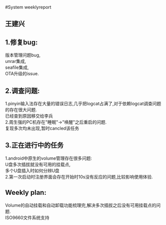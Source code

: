 #System weeklyreport
## 王建兴
## 1.修复bug:
版本管理问题bug,  
unrar集成,  
seafile集成,  
OTA升级的issue.  
## 2.调查问题:
1.pinyin输入法存在大量的错误日志,几乎把logcat占满了,对于依赖logcat调查问题的存在很大问题.  
已经查到原因移交给李兵  
2.周生强的PC机存在"睡眠"->"唤醒"之后重启的问题.  
复现多次均未出现,暂时cancled该任务  
## 3.正在进行中的任务
1.android中原生的volume管理存在很多问题:  
U盘多次插拔就没有可用的挂载点,  
多个U盘插入时如何分辨U盘    
2.第一次启动时注册界面会存在开始时10s没有反应的问题,比较影响使用体验.

## Weekly plan:  
Volume的自动挂载和自动卸载功能梳理完,解决多次插拔之后没有可用挂载点的问题.  
ISO9660文件系统支持

